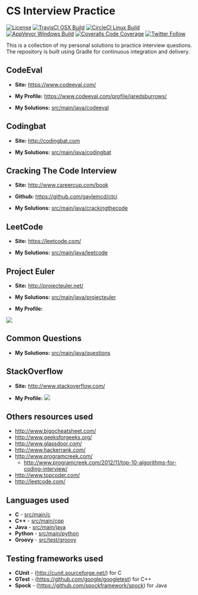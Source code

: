 # CS Interview Practice

[![License](https://img.shields.io/badge/License-Apache%202.0-blue.svg)](http://www.apache.org/licenses/LICENSE-2.0)
[![TravisCI OSX Build](https://img.shields.io/travis/jaredsburrows/cs-interview-questions/master.svg?label=OSX%20Build)](https://travis-ci.org/jaredsburrows/cs-interview-questions)
[![CircleCI Linux Build](https://img.shields.io/circleci/project/jaredsburrows/cs-interview-questions/master.svg?label=Linux%20Build)](https://circleci.com/gh/jaredsburrows/cs-interview-questions)
[![AppVeyor Windows Build](https://img.shields.io/appveyor/ci/jaredsburrows/cs-interview-questions/master.svg?label=Windows%20Build)](https://ci.appveyor.com/project/jaredsburrows/cs-interview-questions/branch/master)
[![Coveralls Code Coverage](https://img.shields.io/coveralls/jaredsburrows/cs-interview-questions/master.svg?label=Code%20Coverage)](https://coveralls.io/github/jaredsburrows/cs-interview-questions?branch=master)
[![Twitter Follow](https://img.shields.io/twitter/follow/jaredsburrows.svg?style=social)](https://twitter.com/jaredsburrows)

This is a collection of my personal solutions to practice interview questions. The repository is built using Gradle for continuous integration and delivery.

## CodeEval

 - **Site:** https://www.codeeval.com/

 - **My Profile:** https://www.codeeval.com/profile/jaredsburrows/

 - **My Solutions:** [src/main/java/codeeval](src/main/java/codeeval)



## Codingbat

 - **Site:** http://codingbat.com

 - **My Solutions:** [src/main/java/codingbat](src/main/java/codingbat)



## Cracking The Code Interview

 - **Site:** http://www.careercup.com/book

 - **Github:** https://github.com/gaylemcd/ctci

 - **My Solutions:** [src/main/java/crackingthecode](src/main/java/crackingthecode)



## LeetCode

 - **Site:** https://leetcode.com/

 - **My Solutions:** [src/main/java/leetcode](src/main/java/leetcode)



## Project Euler

 - **Site:** http://projecteuler.net/

 - **My Solutions:** [src/main/java/projecteuler](src/main/java/projecteuler)

 - **My Profile:**
<img src="https://projecteuler.net/profile/jaredsburrows.png">



## Common Questions

- **My Solutions:** [src/main/java/questions](src/main/java/questions)



## StackOverflow

- **Site:** http://www.stackoverflow.com/

- **My Profile:**
<a href="http://stackexchange.com/users/918082"><img src="http://stackexchange.com/users/flair/918082.png"></a>



## Others resources used
 - http://www.bigocheatsheet.com/
 - http://www.geeksforgeeks.org/
 - http://www.glassdoor.com/
 - http://www.hackerrank.com/
 - http://www.programcreek.com/
   - http://www.programcreek.com/2012/11/top-10-algorithms-for-coding-interview/
 - http://www.topcoder.com/
 - http://leetcode.com/

## Languages used
 - **C** - [src/main/c](src/main/c)
 - **C++** - [src/main/cpp](src/main/cpp)
 - **Java** - [src/main/java](src/main/java)
 - **Python** - [src/main/python](src/main/python)
 - **Groovy** - [src/test/groovy](src/test/groovy)

## Testing frameworks used
 - **CUnit** - (http://cunit.sourceforge.net/) for C
 - **GTest** - (https://github.com/google/googletest) for C++
 - **Spock** - (https://github.com/spockframework/spock) for Java
